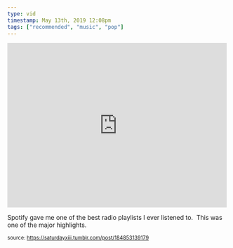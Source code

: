 ```yaml
---
type: vid
timestamp: May 13th, 2019 12:08pm
tags: ["recommended", "music", "pop"]
---
```

<iframe width="500" height="375"  id="youtube_iframe" src="https://www.youtube.com/embed/7LvayVk_7GU?feature=oembed&amp;enablejsapi=1&amp;origin=http://safe.txmblr.com&amp;wmode=opaque" frameborder="0" allow="accelerometer; autoplay; clipboard-write; encrypted-media; gyroscope; picture-in-picture" allowfullscreen></iframe>                    
                                            
Spotify gave me one of the best radio playlists I ever listened to.  This was one of the major highlights.
 
                                                    
<small>source: https://saturdayxiii.tumblr.com/post/184853139179</small>